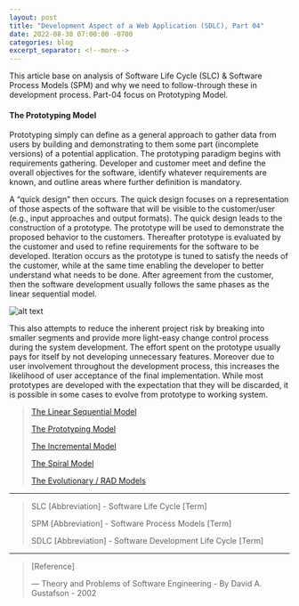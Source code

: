 ```yaml
---
layout: post
title: "Development Aspect of a Web Application (SDLC), Part 04"
date: 2022-08-30 07:00:00 -0700
categories: blog
excerpt_separator: <!--more-->
---
```

This article base on analysis of Software Life Cycle (SLC) & Software Process Models (SPM) and why we need to follow-through these in development process. Part-04 focus on Prototyping Model. <!--more-->

#### The Prototyping Model

Prototyping simply can define as a general approach to gather data from users by building and demonstrating to them some part (incomplete versions) of a potential application. The prototyping paradigm begins with requirements gathering. Developer and customer meet and define the overall objectives for the software, identify whatever requirements are known, and outline areas where further definition is mandatory.

A “quick design” then occurs. The quick design focuses on a representation of those aspects of the software that will be visible to the customer/user (e.g., input approaches and output formats). The quick design leads to the construction of a prototype. The prototype will be used to demonstrate the proposed behavior to the customers. Thereafter prototype is evaluated by the customer and used to refine requirements for the software to be developed. Iteration occurs as the prototype is tuned to satisfy the needs of the customer, while at the same time enabling the developer to better understand what needs to be done. After agreement from the customer, then the software development usually follows the same phases as the linear sequential model.

![alt text](https://i.imgur.com/DCQulyb.png)

This also attempts to reduce the inherent project risk by breaking into smaller segments and provide more light-easy change control process during the system development. The effort spent on the prototype usually pays for itself by not developing unnecessary features. Moreover due to user involvement throughout the development process, this increases the likelihood of user acceptance of the final implementation. While most prototypes are developed with the expectation that they will be discarded, it is possible in some cases to evolve from prototype to working system.


> [The Linear Sequential Model][Part-1]
> 
> [The Prototyping Model][Part-2]
> 
> [The Incremental Model][Part-3]
> 
> [The Spiral Model][Part-4]
> 
> [The Evolutionary / RAD Models][Part-5]
> 

* * *

> SLC [Abbreviation] - Software Life Cycle [Term]
> 
> SPM [Abbreviation] - Software Process Models [Term]
> 
> SDLC [Abbreviation] - Software Development Life Cycle [Term]
> 

* * *

> [Reference]
> 
> ― Theory and Problems of Software Engineering - By David A. Gustafson - 2002
> 

[Part-1]: https://roshanx911.github.io/blog/2020/08/29/development-of-web-app-part-03.html
[Part-2]: https://roshanx911.github.io/blog/2020/08/30/development-of-web-app-part-04.html
[Part-3]: https://roshanx911.github.io/blog/2020/08/31/development-of-web-app-part-05.html
[Part-4]: https://roshanx911.github.io/blog/2020/09/02/development-of-web-app-part-06.html
[Part-5]: https://roshanx911.github.io/blog/2020/09/03/development-of-web-app-part-07.html
